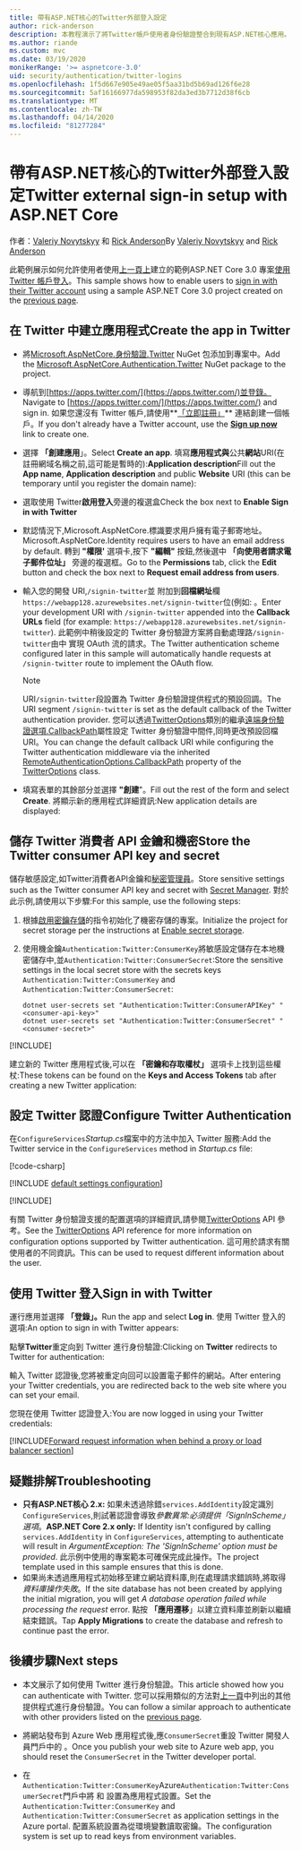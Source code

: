 ```yaml
---
title: 帶有ASP.NET核心的Twitter外部登入設定
author: rick-anderson
description: 本教程演示了將Twitter帳戶使用者身份驗證整合到現有ASP.NET核心應用。
ms.author: riande
ms.custom: mvc
ms.date: 03/19/2020
monikerRange: '>= aspnetcore-3.0'
uid: security/authentication/twitter-logins
ms.openlocfilehash: 1f5d667e905e49ae05f5aa31bd5b69ad126f6e28
ms.sourcegitcommit: 5af16166977da598953f82da3ed3b7712d38f6cb
ms.translationtype: MT
ms.contentlocale: zh-TW
ms.lasthandoff: 04/14/2020
ms.locfileid: "81277284"
---
```

# <a name="twitter-external-sign-in-setup-with-aspnet-core"></a><span data-ttu-id="01706-103">帶有ASP.NET核心的Twitter外部登入設定</span><span class="sxs-lookup"><span data-stu-id="01706-103">Twitter external sign-in setup with ASP.NET Core</span></span>

<span data-ttu-id="01706-104">作者：[Valeriy Novytskyy](https://github.com/01binary) 和 [Rick Anderson](https://twitter.com/RickAndMSFT)</span><span class="sxs-lookup"><span data-stu-id="01706-104">By [Valeriy Novytskyy](https://github.com/01binary) and [Rick Anderson](https://twitter.com/RickAndMSFT)</span></span>

<span data-ttu-id="01706-105">此範例展示如何允許使用者使用[上一頁上](xref:security/authentication/social/index)建立的範例ASP.NET Core 3.0 專案[使用 Twitter 帳戶登入](https://dev.twitter.com/web/sign-in/desktop-browser)。</span><span class="sxs-lookup"><span data-stu-id="01706-105">This sample shows how to enable users to [sign in with their Twitter account](https://dev.twitter.com/web/sign-in/desktop-browser) using a sample ASP.NET Core 3.0 project created on the [previous page](xref:security/authentication/social/index).</span></span>

## <a name="create-the-app-in-twitter"></a><span data-ttu-id="01706-106">在 Twitter 中建立應用程式</span><span class="sxs-lookup"><span data-stu-id="01706-106">Create the app in Twitter</span></span>

* <span data-ttu-id="01706-107">將[Microsoft.AspNetCore.身份驗證.Twitter](https://www.nuget.org/packages/Microsoft.AspNetCore.Authentication.Twitter/3.0.0) NuGet 包添加到專案中。</span><span class="sxs-lookup"><span data-stu-id="01706-107">Add the [Microsoft.AspNetCore.Authentication.Twitter](https://www.nuget.org/packages/Microsoft.AspNetCore.Authentication.Twitter/3.0.0) NuGet package to the project.</span></span>

* <span data-ttu-id="01706-108">導航到[https://apps.twitter.com/](https://apps.twitter.com/)並登錄。</span><span class="sxs-lookup"><span data-stu-id="01706-108">Navigate to [https://apps.twitter.com/](https://apps.twitter.com/) and sign in.</span></span> <span data-ttu-id="01706-109">如果您還沒有 Twitter 帳戶,請使用**[「立即註冊」](https://twitter.com/signup)** 連結創建一個帳戶。</span><span class="sxs-lookup"><span data-stu-id="01706-109">If you don't already have a Twitter account, use the **[Sign up now](https://twitter.com/signup)** link to create one.</span></span>

* <span data-ttu-id="01706-110">選擇 **「創建應用**」。</span><span class="sxs-lookup"><span data-stu-id="01706-110">Select **Create an app**.</span></span> <span data-ttu-id="01706-111">填寫**應用程式與**公共**網站**URI(在註冊網域名稱之前,這可能是暫時的):**Application description**</span><span class="sxs-lookup"><span data-stu-id="01706-111">Fill out the **App name**, **Application description** and public **Website** URI (this can be temporary until you register the domain name):</span></span>

* <span data-ttu-id="01706-112">選取使用 Twitter**啟用登入**旁邊的複選盒</span><span class="sxs-lookup"><span data-stu-id="01706-112">Check the box next to **Enable Sign in with Twitter**</span></span>

* <span data-ttu-id="01706-113">默認情況下,Microsoft.AspNetCore.標識要求用戶擁有電子郵寄地址。</span><span class="sxs-lookup"><span data-stu-id="01706-113">Microsoft.AspNetCore.Identity requires users to have an email address by default.</span></span> <span data-ttu-id="01706-114">轉到 **"權限'** 選項卡,按下 **"編輯"** 按鈕,然後選中 **「向使用者請求電子郵件位址」** 旁邊的複選框。</span><span class="sxs-lookup"><span data-stu-id="01706-114">Go to the **Permissions** tab, click the **Edit** button and check the box next to **Request email address from users**.</span></span>

* <span data-ttu-id="01706-115">輸入您的開發 URI,`/signin-twitter`並 附加到**回檔網址**欄`https://webapp128.azurewebsites.net/signin-twitter`位(例如: 。</span><span class="sxs-lookup"><span data-stu-id="01706-115">Enter your development URI with `/signin-twitter` appended into the **Callback URLs** field (for example: `https://webapp128.azurewebsites.net/signin-twitter`).</span></span> <span data-ttu-id="01706-116">此範例中稍後設定的 Twitter 身份驗證方案將自動處理路`/signin-twitter`由中 實現 OAuth 流的請求。</span><span class="sxs-lookup"><span data-stu-id="01706-116">The Twitter authentication scheme configured later in this sample will automatically handle requests at `/signin-twitter` route to implement the OAuth flow.</span></span>

  > [!NOTE]
  > <span data-ttu-id="01706-117">URI`/signin-twitter`段設置為 Twitter 身份驗證提供程式的預設回調。</span><span class="sxs-lookup"><span data-stu-id="01706-117">The URI segment `/signin-twitter` is set as the default callback of the Twitter authentication provider.</span></span> <span data-ttu-id="01706-118">您可以透過[TwitterOptions](/dotnet/api/microsoft.aspnetcore.authentication.twitter.twitteroptions)類別的繼承[遠端身份驗證選項.CallbackPath](/dotnet/api/microsoft.aspnetcore.authentication.remoteauthenticationoptions.callbackpath)屬性設定 Twitter 身份驗證中間件,同時更改預設回檔 URI。</span><span class="sxs-lookup"><span data-stu-id="01706-118">You can change the default callback URI while configuring the Twitter authentication middleware via the inherited [RemoteAuthenticationOptions.CallbackPath](/dotnet/api/microsoft.aspnetcore.authentication.remoteauthenticationoptions.callbackpath) property of the [TwitterOptions](/dotnet/api/microsoft.aspnetcore.authentication.twitter.twitteroptions) class.</span></span>

* <span data-ttu-id="01706-119">填寫表單的其餘部分並選擇 **"創建**"。</span><span class="sxs-lookup"><span data-stu-id="01706-119">Fill out the rest of the form and select **Create**.</span></span> <span data-ttu-id="01706-120">將顯示新的應用程式詳細資訊:</span><span class="sxs-lookup"><span data-stu-id="01706-120">New application details are displayed:</span></span>

## <a name="store-the-twitter-consumer-api-key-and-secret"></a><span data-ttu-id="01706-121">儲存 Twitter 消費者 API 金鑰和機密</span><span class="sxs-lookup"><span data-stu-id="01706-121">Store the Twitter consumer API key and secret</span></span>

<span data-ttu-id="01706-122">儲存敏感設定,如Twitter消費者API金鑰和[秘密管理員](xref:security/app-secrets)。</span><span class="sxs-lookup"><span data-stu-id="01706-122">Store sensitive settings such as the Twitter consumer API key and secret with [Secret Manager](xref:security/app-secrets).</span></span> <span data-ttu-id="01706-123">對於此示例,請使用以下步驟:</span><span class="sxs-lookup"><span data-stu-id="01706-123">For this sample, use the following steps:</span></span>

1. <span data-ttu-id="01706-124">根據[啟用密鑰存儲](xref:security/app-secrets#enable-secret-storage)的指令初始化了機密存儲的專案。</span><span class="sxs-lookup"><span data-stu-id="01706-124">Initialize the project for secret storage per the instructions at [Enable secret storage](xref:security/app-secrets#enable-secret-storage).</span></span>
1. <span data-ttu-id="01706-125">使用機金鑰`Authentication:Twitter:ConsumerKey`將敏感設定儲存在本地機密儲存中,並`Authentication:Twitter:ConsumerSecret`:</span><span class="sxs-lookup"><span data-stu-id="01706-125">Store the sensitive settings in the local secret store with the secrets keys `Authentication:Twitter:ConsumerKey` and `Authentication:Twitter:ConsumerSecret`:</span></span>

    ```dotnetcli
    dotnet user-secrets set "Authentication:Twitter:ConsumerAPIKey" "<consumer-api-key>"
    dotnet user-secrets set "Authentication:Twitter:ConsumerSecret" "<consumer-secret>"
    ```

[!INCLUDE[](~/includes/environmentVarableColon.md)]

<span data-ttu-id="01706-126">建立新的 Twitter 應用程式後,可以在 **「密鑰和存取權杖」** 選項卡上找到這些權杖:</span><span class="sxs-lookup"><span data-stu-id="01706-126">These tokens can be found on the **Keys and Access Tokens** tab after creating a new Twitter application:</span></span>

## <a name="configure-twitter-authentication"></a><span data-ttu-id="01706-127">設定 Twitter 認證</span><span class="sxs-lookup"><span data-stu-id="01706-127">Configure Twitter Authentication</span></span>

<span data-ttu-id="01706-128">在`ConfigureServices`*Startup.cs*檔案中的方法中加入 Twitter 服務:</span><span class="sxs-lookup"><span data-stu-id="01706-128">Add the Twitter service in the `ConfigureServices` method in *Startup.cs* file:</span></span>

[!code-csharp[](~/security/authentication/social/social-code/3.x/StartupTwitter3x.cs?name=snippet&highlight=10-15)]

[!INCLUDE [default settings configuration](includes/default-settings.md)]

[!INCLUDE[](includes/chain-auth-providers.md)]

<span data-ttu-id="01706-129">有關 Twitter 身份驗證支援的配置選項的詳細資訊,請參閱[TwitterOptions](/dotnet/api/microsoft.aspnetcore.builder.twitteroptions) API 參考。</span><span class="sxs-lookup"><span data-stu-id="01706-129">See the [TwitterOptions](/dotnet/api/microsoft.aspnetcore.builder.twitteroptions) API reference for more information on configuration options supported by Twitter authentication.</span></span> <span data-ttu-id="01706-130">這可用於請求有關使用者的不同資訊。</span><span class="sxs-lookup"><span data-stu-id="01706-130">This can be used to request different information about the user.</span></span>

## <a name="sign-in-with-twitter"></a><span data-ttu-id="01706-131">使用 Twitter 登入</span><span class="sxs-lookup"><span data-stu-id="01706-131">Sign in with Twitter</span></span>

<span data-ttu-id="01706-132">運行應用並選擇 **「登錄」。**</span><span class="sxs-lookup"><span data-stu-id="01706-132">Run the app and select **Log in**.</span></span> <span data-ttu-id="01706-133">使用 Twitter 登入的選項:</span><span class="sxs-lookup"><span data-stu-id="01706-133">An option to sign in with Twitter appears:</span></span>

<span data-ttu-id="01706-134">點擊**Twitter**重定向到 Twitter 進行身份驗證:</span><span class="sxs-lookup"><span data-stu-id="01706-134">Clicking on **Twitter** redirects to Twitter for authentication:</span></span>

<span data-ttu-id="01706-135">輸入 Twitter 認證後,您將被重定向回可以設置電子郵件的網站。</span><span class="sxs-lookup"><span data-stu-id="01706-135">After entering your Twitter credentials, you are redirected back to the web site where you can set your email.</span></span>

<span data-ttu-id="01706-136">您現在使用 Twitter 認證登入:</span><span class="sxs-lookup"><span data-stu-id="01706-136">You are now logged in using your Twitter credentials:</span></span>

[!INCLUDE[Forward request information when behind a proxy or load balancer section](includes/forwarded-headers-middleware.md)]

<!-- 
### React to cancel Authorize External sign-in
Twitter doesn't support AccessDeniedPath
Rather in the twitter setup, you can provide an External sign-in homepage. The external sign-in homepage doesn't support localhost. Tested with https://cors3.azurewebsites.net/ and that works.
-->

## <a name="troubleshooting"></a><span data-ttu-id="01706-137">疑難排解</span><span class="sxs-lookup"><span data-stu-id="01706-137">Troubleshooting</span></span>

* <span data-ttu-id="01706-138">**只有ASP.NET核心 2.x:** 如果未透過除錯`services.AddIdentity`設定識別`ConfigureServices`,則試著認證會導致*參數異常:必須提供「SignInScheme」選項*。</span><span class="sxs-lookup"><span data-stu-id="01706-138">**ASP.NET Core 2.x only:** If Identity isn't configured by calling `services.AddIdentity` in `ConfigureServices`, attempting to authenticate will result in *ArgumentException: The 'SignInScheme' option must be provided*.</span></span> <span data-ttu-id="01706-139">此示例中使用的專案範本可確保完成此操作。</span><span class="sxs-lookup"><span data-stu-id="01706-139">The project template used in this sample ensures that this is done.</span></span>
* <span data-ttu-id="01706-140">如果尚未透過應用程式初始移至建立網站資料庫,則在處理請求錯誤時,將取得*資料庫操作失敗*。</span><span class="sxs-lookup"><span data-stu-id="01706-140">If the site database has not been created by applying the initial migration, you will get *A database operation failed while processing the request* error.</span></span> <span data-ttu-id="01706-141">點按 **「應用遷移**」以建立資料庫並刷新以繼續結束錯誤。</span><span class="sxs-lookup"><span data-stu-id="01706-141">Tap **Apply Migrations** to create the database and refresh to continue past the error.</span></span>

## <a name="next-steps"></a><span data-ttu-id="01706-142">後續步驟</span><span class="sxs-lookup"><span data-stu-id="01706-142">Next steps</span></span>

* <span data-ttu-id="01706-143">本文展示了如何使用 Twitter 進行身份驗證。</span><span class="sxs-lookup"><span data-stu-id="01706-143">This article showed how you can authenticate with Twitter.</span></span> <span data-ttu-id="01706-144">您可以採用類似的方法對[上一頁](xref:security/authentication/social/index)中列出的其他提供程式進行身份驗證。</span><span class="sxs-lookup"><span data-stu-id="01706-144">You can follow a similar approach to authenticate with other providers listed on the [previous page](xref:security/authentication/social/index).</span></span>

* <span data-ttu-id="01706-145">將網站發布到 Azure Web 應用程式後,應`ConsumerSecret`重設 Twitter 開發人員門戶中的 。</span><span class="sxs-lookup"><span data-stu-id="01706-145">Once you publish your web site to Azure web app, you should reset the `ConsumerSecret` in the Twitter developer portal.</span></span>

* <span data-ttu-id="01706-146">在`Authentication:Twitter:ConsumerKey`Azure`Authentication:Twitter:ConsumerSecret`門戶中將 和 設置為應用程式設置。</span><span class="sxs-lookup"><span data-stu-id="01706-146">Set the `Authentication:Twitter:ConsumerKey` and `Authentication:Twitter:ConsumerSecret` as application settings in the Azure portal.</span></span> <span data-ttu-id="01706-147">配置系統設置為從環境變數讀取密鑰。</span><span class="sxs-lookup"><span data-stu-id="01706-147">The configuration system is set up to read keys from environment variables.</span></span>
